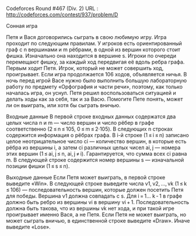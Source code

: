 Codeforces Round #467 (Div. 2) URL : http://codeforces.com/contest/937/problem/D

Сонная игра

  Петя и Вася договорились сыграть в свою любимую игру. Игра проходит по следующим правилам. 
У игроков есть ориентированный граф с n вершинами и m рёбрами, в одной из вершин которого стоит фишка. 
Изначально она находится в вершине s. Игроки по очереди перемещают фишку, за каждый ход передвигая её вдоль ребра графа. 
Первым ходит Петя. Игрок, который не может совершить ход, проигрывает. Если игра продолжается 106 ходов, объявляется ничья.
  В ночь перед игрой Васе нужно было выполнить большую лабораторную работу по предмету «Орфография и части речи», 
поэтому, как только началась игра, он уснул. Петя решил воспользоваться ситуацией и делать ходы как за себя, так и за Васю.
  Помогите Пете понять, может ли он выиграть, или хотя бы сыграть вничью.

  Входные данные
  В первой строке входных данных содержатся два целых числа n и m — число вершин и число рёбер в графе соответственно 
(2 ≤ n ≤ 105, 0 ≤ m ≤ 2·105).
  В следующих n строках содержится информация о рёбрах графа. В i-й строке (1 ≤ i ≤ n) записано целое неотрицательное
число ci — количество вершин, в которые есть рёбра из вершины i, а затем ci различных целых чисел ai, j — номера этих 
вершин (1 ≤ ai, j ≤ n, ai, j ≠ i).
  Гарантируется, что сумма всех ci равна m.
  В следующей строке содержится номер вершины s — изначальной позиции фишки (1 ≤ s ≤ n).

  Выходные данные
  Если Петя может выиграть, в первой строке выведите «Win». В следующей строке выведите числа v1, v2, ..., vk (1 ≤ k ≤ 106) — 
последовательность вершин, которые должен посетить Петя для победы. Вершина v1 должна совпадать с s. Для i = 1... k - 1 в 
графе должно быть ребро из вершины vi в вершину vi + 1. Последовательность должна быть такова, что из вершины vk нет хода, и 
при такой игре проигрывает именно Вася, а не Петя.
  Если Петя не может выиграть, но может сыграть вничью, в единственной строке выведите «Draw». 
  Иначе выведите «Lose».
